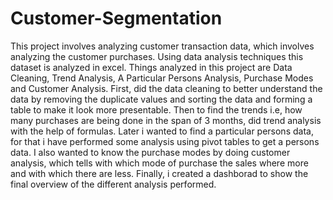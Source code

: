 # Customer-Segmentation

This project involves analyzing customer transaction data, which involves analyzing the customer purchases.
Using data analysis techniques this dataset is analyzed in excel.
Things analyzed in this project are Data Cleaning, Trend Analysis,  A Particular Persons Analysis, Purchase Modes and Customer Analysis. 
First, did the data cleaning to better understand the data by removing the duplicate values and sorting the data and forming a table to make it look more presentable.
Then to find the trends i.e, how many purchases are being done in the span of 3 months, did trend analysis with the help of formulas.
Later i wanted to find a particular persons data, for that i have performed some analysis using pivot tables to get a persons data. 
I also wanted to know the purchase modes by doing customer analysis, which tells with which mode of purchase the sales where more and with which there are less.
Finally, i created a dashborad to show the final overview of the different analysis performed.



